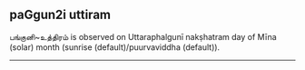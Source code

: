 ## paGgun2i uttiram

பங்குனி~உத்திரம் is observed on Uttaraphalgunī nakṣhatram day of Mīna (solar) month (sunrise (default)/puurvaviddha (default)).


---
